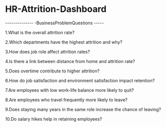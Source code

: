 # HR-Attrition-Dashboard
-------------- -BusinessProblemQuestions  -----

1.What is the overall attrition rate?

2.Which departments have the highest attrition and why?

3.How does job role affect attrition rates?

4.Is there a link between distance from home and attrition rate?

5.Does overtime contribute to higher attrition?

6.How do job satisfaction and environment satisfaction impact retention?

7.Are employees with low work-life balance more likely to quit?

8.Are employees who travel frequently more likely to leave?

9.Does staying many years in the same role increase the chance of leaving?

10.Do salary hikes help in retaining employees?
